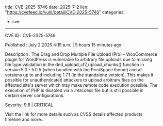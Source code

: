  
title: CVE-2025-5746
date: 2025-7-2
lien: "https://cvefeed.io/vuln/detail/CVE-2025-5746"
categories:
  - cve
---

CVE ID : CVE-2025-5746

Published :  July 2
2025
4:15 a.m. | 5 hours
15 minutes ago

Description : The Drag and Drop Multiple File Upload (Pro) - WooCommerce plugin for WordPress is vulnerable to arbitrary file uploads due to missing file type validation in the dnd_upload_cf7_upload_chunks() function in version 5.0 - 5.0.5 (when bundled with the PrintSpace theme) and all versions up to
and including
1.7.1 (in the standalone version). This makes it possible for unauthenticated attackers to upload arbitrary files on the affected site's server which may make remote code execution possible. The execution of PHP is disabled via a .htaccess file but is still possible in certain server configurations.

Severity: 9.8 | CRITICAL

Visit the link for more details
such as CVSS details
affected products
timeline
and more...
